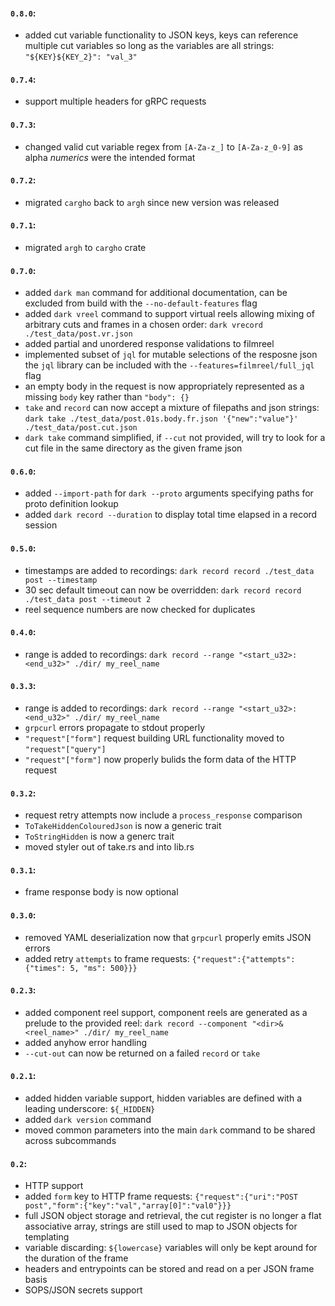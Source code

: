 #### `0.8.0`:
* added cut variable functionality to JSON keys, keys can reference multiple
  cut variables so long as the variables are all strings: `"${KEY}${KEY_2}": "val_3"`

#### `0.7.4`:
* support multiple headers for gRPC requests

#### `0.7.3`:
* changed valid cut variable regex from  `[A-Za-z_]` to `[A-Za-z_0-9]` as alpha _numerics_ were the intended format

#### `0.7.2`:
* migrated `cargho` back to `argh` since new version was released

#### `0.7.1`:
* migrated `argh` to `cargho` crate

#### `0.7.0`:
* added `dark man` command for additional documentation, can be excluded from build with the `--no-default-features` flag
* added `dark vreel` command to support virtual reels allowing mixing of arbitrary cuts and frames in a chosen order:
  `dark vrecord ./test_data/post.vr.json`
* added partial and unordered response validations to filmreel
* implemented subset of `jql` for mutable selections of the resposne json
  the `jql` library can be included with the `--features=filmreel/full_jql` flag
* an empty body in the request is now appropriately represented as a missing `body` key rather than `"body": {}`
* `take` and `record` can now accept a mixture of filepaths and json strings:
  `dark take ./test_data/post.01s.body.fr.json '{"new":"value"}' ./test_data/post.cut.json`
* `dark take` command simplified, if `--cut` not provided, will try to look for
  a cut file in the same directory as the given frame json

#### `0.6.0`:
* added `--import-path` for `dark --proto` arguments specifying paths for proto definition lookup
* added `dark record --duration` to display total time elapsed in a record session

#### `0.5.0`:

* timestamps are added to recordings: `dark record record ./test_data post --timestamp`
* 30 sec default timeout can now be overridden: `dark record record ./test_data post --timeout 2`
* reel sequence numbers are now checked for duplicates


#### `0.4.0`:
* range is added to recordings: `dark record --range "<start_u32>:<end_u32>" ./dir/ my_reel_name`


#### `0.3.3`:

* range is added to recordings: `dark record --range "<start_u32>:<end_u32>" ./dir/ my_reel_name`
* `grpcurl` errors propagate to stdout properly
* `"request"["form"]` request building URL functionality moved to `"request"["query"]`
* `"request"["form"]` now properly bulids the form data of the HTTP request


#### `0.3.2`:
* request retry attempts now include a `process_response` comparison
* `ToTakeHiddenColouredJson` is now a generic trait
* `ToStringHidden` is now a generc trait
* moved styler out of take.rs and into lib.rs


#### `0.3.1`:
* frame response body is now optional


#### `0.3.0`:
* removed YAML deserialization now that `grpcurl` properly emits JSON errors
* added retry `attempts` to frame requests: `{"request":{"attempts": {"times": 5, "ms": 500}}}`


#### `0.2.3`:
* added component reel support, component reels are generated as a prelude to the provided reel:
  `dark record --component "<dir>&<reel_name>" ./dir/ my_reel_name`
* added anyhow error handling
* `--cut-out` can now be returned on a failed `record` or `take`


#### `0.2.1`:
* added hidden variable support, hidden variables are defined with a leading underscore: `${_HIDDEN}`
* added `dark version` command
* moved common parameters into the main `dark` command to be shared across subcommands


#### `0.2`:
* HTTP support
* added `form` key to HTTP frame requests: `{"request":{"uri":"POST post","form":{"key":"val","array[0]":"val0"}}}`
* full JSON object storage and retrieval, the cut register is no longer a flat associative array,
  strings are still used to map to JSON objects for templating
* variable discarding: `${lowercase}` variables will only be kept around for the duration of the frame
* headers and entrypoints can be stored and read on a per JSON frame basis
* SOPS/JSON secrets support

